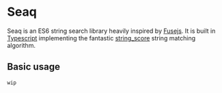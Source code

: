 # Seaq
Seaq is an ES6 string search library heavily inspired by [Fusejs](https://github.com/krisk/fuse). It is built in [Typescript](https://github.com/Microsoft/TypeScript) implementing the fantastic [string_score](https://github.com/joshaven/string_score) string matching algorithm.

## Basic usage
```ts
wip
```


